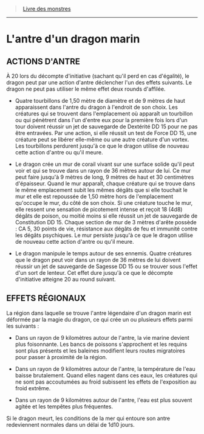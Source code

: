 ﻿> [Livre des monstres](tome_of_beasts.md)

---

# L'antre d'un dragon marin

## ACTIONS D'ANTRE

À 20 lors du décompte d'initiative (sachant qu'il perd en cas d'égalité), le dragon peut par une action d'antre déclencher l'un des effets suivants. Le dragon ne peut pas utiliser le même effet deux rounds d'affilée.

* Quatre tourbillons de 1,50 mètre de diamètre et de 9 mètres de haut apparaissent dans l'antre du dragon à l'endroit de son choix. Les créatures qui se trouvent dans l'emplacement où apparaît un tourbillon ou qui pénètrent dans l'un d'entre eux pour la première fois lors d'un tour doivent réussir un jet de sauvegarde de Dextérité DD 15 pour ne pas être entravées. Par une action, si elle réussit un test de Force DD 15, une créature peut se libérer elle-même ou une autre créature d'un vortex. Les tourbillons perdurent jusqu'à ce que le dragon utilise de nouveau cette action d'antre ou qu'il meure.

* Le dragon crée un mur de corail vivant sur une surface solide qu'il peut voir et qui se trouve dans un rayon de 36 mètres autour de lui. Ce mur peut faire jusqu'à 9 mètres de long, 9 mètres de haut et 30 centimètres d'épaisseur. Quand le mur apparaît, chaque créature qui se trouve dans le même emplacement subit les mêmes dégâts que si elle touchait le mur et elle est repoussée de 1,50 mètre hors de l'emplacement qu'occupe le mur, du côté de son choix. Si une créature touche le mur, elle ressent une sensation de picotement intense et reçoit 18 (4d8) dégâts de poison, ou moitié moins si elle réussit un jet de sauvegarde de Constitution DD 15. Chaque section de mur de 3 mètres d'arête possède : CA 5, 30 points de vie, résistance aux dégâts de feu et immunité contre les dégâts psychiques. Le mur persiste jusqu'à ce que le dragon utilise de nouveau cette action d'antre ou qu'il meure.

* Le dragon manipule le temps autour de ses ennemis. Quatre créatures que le dragon peut voir dans un rayon de 36 mètres de lui doivent réussir un jet de sauvegarde de Sagesse DD 15 ou se trouver sous l'effet d'un sort de lenteur. Cet effet dure jusqu'à ce que le décompte d'initiative atteigne 20 au round suivant.

## EFFETS RÉGIONAUX

La région dans laquelle se trouve l'antre légendaire d'un dragon marin est déformée par la magie du dragon, ce qui crée un ou plusieurs effets parmi les suivants :

* Dans un rayon de 9 kilomètres autour de l'antre, la vie marine devient plus foisonnante. Les bancs de poissons s'approchent et les requins sont plus présents et les baleines modifient leurs routes migratoires pour passer à proximité de la région.

* Dans un rayon de 9 kilomètres autour de l'antre, la température de l'eau baisse brutalement. Quand elles nagent dans ces eaux, les créatures qui ne sont pas accoutumées au froid subissent les effets de l'exposition au froid extrême.

* Dans un rayon de 9 kilomètres autour de l'antre, l'eau est plus souvent agitée et les tempêtes plus fréquentes.

Si le dragon meurt, les conditions de la mer qui entoure son antre redeviennent normales dans un délai de 1d10 jours.


